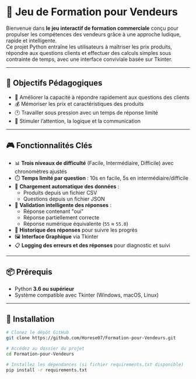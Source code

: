 # 🧠 Jeu de Formation pour Vendeurs

Bienvenue dans **le jeu interactif de formation commerciale** conçu pour propulser les compétences des vendeurs grâce à une approche ludique, rapide et intelligente.  
Ce projet Python entraîne les utilisateurs à maîtriser les prix produits, répondre aux questions clients et effectuer des calculs simples sous contrainte de temps, avec une interface conviviale basée sur Tkinter.

---

## 🚀 Objectifs Pédagogiques

- 💬 Améliorer la capacité à répondre rapidement aux questions des clients
- 💰 Mémoriser les prix et caractéristiques des produits
- 🕐 Travailler sous pression avec un temps de réponse limité
- 🧠 Stimuler l’attention, la logique et la communication

---

## 🎮 Fonctionnalités Clés

- 📊 **Trois niveaux de difficulté** (Facile, Intermédiaire, Difficile) avec chronomètres ajustés
- ⏱️ **Temps limité par question** : 10s en facile, 5s en intermédiaire/difficile
- 📂 **Chargement automatique des données** :
  - Produits depuis un fichier CSV
  - Questions depuis un fichier JSON
- 🧪 **Validation intelligente des réponses** :
  - Réponse contenant "oui"
  - Réponse partiellement correcte
  - Réponse numérique équivalente (`55` ≈ `55.0`)
- 🧾 **Historique des réponses** pour suivre les progrès
- 🖼️ **Interface Graphique** via Tkinter
- 📋 **Logging des erreurs et des réponses** pour diagnostic et suivi

---

## 📦 Prérequis

- Python **3.6 ou supérieur**
- Système compatible avec Tkinter (Windows, macOS, Linux)

---

## 🔧 Installation

```bash
# Clonez le dépôt GitHub
git clone https://github.com/Horese07/Formation-pour-Vendeurs.git

# Accédez au dossier du projet
cd Formation-pour-Vendeurs

# Installez les dépendances (si fichier requirements.txt disponible)
pip install -r requirements.txt
